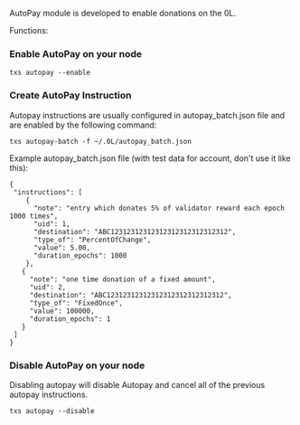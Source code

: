 AutoPay module is developed to enable donations on the 0L. 

Functions: 

### Enable AutoPay on your node

```
txs autopay --enable
```


### Create AutoPay Instruction

Autopay instructions are usually configured in autopay_batch.json file and are enabled by the following command:

```
txs autopay-batch -f ~/.0L/autopay_batch.json 
```

Example autopay_batch.json file (with test data for account, don't use it like this):

```
{
 "instructions": [
    {
      "note": "entry which donates 5% of validator reward each epoch 1000 times",
      "uid": 1,
      "destination": "ABC12312312312312312312312312312",
      "type_of": "PercentOfChange",
      "value": 5.00,
      "duration_epochs": 1000
    },
   {
     "note": "one time donation of a fixed amount",
     "uid": 2,
     "destination": "ABC12312312312312312312312312312",
     "type_of": "FixedOnce",
     "value": 100000,
     "duration_epochs": 1
   }
 ]
}
```



### Disable AutoPay on your node

Disabling autopay will disable Autopay and cancel all of the previous autopay instructions.   

```
txs autopay --disable
```
